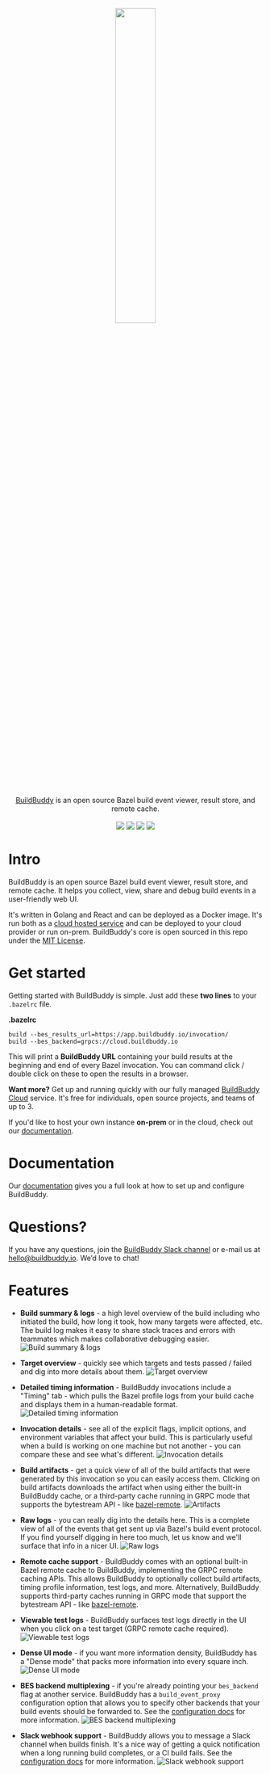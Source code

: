 <p align="center">
  <img width="40%" src="https://uploads-ssl.webflow.com/5eeba6a68ba54530ffd09006/5ef50dd56e5da25b1e65f1ad_header.png"><br/>
  <a href="https://buildbuddy.io">BuildBuddy</a> is an open source Bazel build event viewer, result store, and remote cache.<br/><br/>
  <a href="https://github.com/buildbuddy-io/buildbuddy/blob/master/LICENSE"><img src="https://img.shields.io/github/license/buildbuddy-io/buildbuddy?color=brightgreen" /></a>
  <a href="https://github.com/buildbuddy-io/buildbuddy/actions"><img src="https://img.shields.io/github/workflow/status/buildbuddy-io/buildbuddy/CI" /></a>
  <a href="https://github.com/buildbuddy-io/buildbuddy/releases"><img src="https://img.shields.io/github/v/release/buildbuddy-io/buildbuddy?color=brightgreen" /></a>
  <a href="https://slack.buildbuddy.io"><img src="https://img.shields.io/badge/slack-join-brightgreen" /></a>
</p>

# Intro
BuildBuddy is an open source Bazel build event viewer, result store, and remote cache. It helps you collect, view, share and debug build events in a user-friendly web UI.

It's written in Golang and React and can be deployed as a Docker image. It's run both as a [cloud hosted service](https://buildbuddy.io) and can be deployed to your cloud provider or run on-prem. BuildBuddy's core is open sourced in this repo under the [MIT License](https://github.com/buildbuddy-io/buildbuddy/blob/master/LICENSE).

# Get started

Getting started with BuildBuddy is simple. Just add these **two lines** to your `.bazelrc` file.

**.bazelrc**
```
build --bes_results_url=https://app.buildbuddy.io/invocation/
build --bes_backend=grpcs://cloud.buildbuddy.io
```

This will print a **BuildBuddy URL** containing your build results at the beginning and end of every Bazel invocation. You can command click / double click on these to open the results in a browser.

**Want more?** Get up and running quickly with our fully managed [BuildBuddy Cloud](https://buildbuddy.io) service. It's free for individuals, open source projects, and teams of up to 3.

If you'd like to host your own instance **on-prem** or in the cloud, check out our [documentation](https://github.com/buildbuddy-io/buildbuddy/blob/master/docs/introduction.md).

# Documentation

Our [documentation](https://github.com/buildbuddy-io/buildbuddy/blob/master/docs/introduction.md) gives you a full look at how to set up and configure BuildBuddy.

# Questions?
If you have any questions, join the [BuildBuddy Slack channel](https://slack.buildbuddy.io) or e-mail us at [hello@buildbuddy.io](mailto:hello@buildbuddy.io). We’d love to chat!

# Features

- **Build summary & logs** - a high level overview of the build including who initiated the build, how long it took, how many targets were affected, etc. The build log makes it easy to share stack traces and errors with teammates which makes collaborative debugging easier.
![Build summary & logs](https://uploads-ssl.webflow.com/5eeba6a68ba54530ffd09006/5ef50dcad5a75b86b544bb78_invocation.png)
 
- **Target overview** - quickly see which targets and tests passed / failed and dig into more details about them.
![Target overview](https://uploads-ssl.webflow.com/5eeba6a68ba54530ffd09006/5ef50dc920cf144d738c85dc_targets.png)

- **Detailed timing information** - BuildBuddy invocations include a "Timing" tab - which pulls the Bazel profile logs from your build cache and displays them in a human-readable format.
![Detailed timing information](https://uploads-ssl.webflow.com/5eeba6a68ba54530ffd09006/5ef50dcaa74972a17a9321f8_timing.png)
 
- **Invocation details** - see all of the explicit flags, implicit options, and environment variables that affect your build. This is particularly useful when a build is working on one machine but not another - you can compare these and see what's different.
![Invocation details](https://uploads-ssl.webflow.com/5eeba6a68ba54530ffd09006/5ef50dc9ab8ed94458c7b7ba_details.png)
 
- **Build artifacts** - get a quick view of all of the build artifacts that were generated by this invocation so you can easily access them. Clicking on build artifacts downloads the artifact when using either the built-in BuildBuddy cache, or a third-party cache running in GRPC mode that supports the bytestream API - like [bazel-remote](https://github.com/buchgr/bazel-remote).
![Artifacts](https://uploads-ssl.webflow.com/5eeba6a68ba54530ffd09006/5ef50dc937902d6619bc3c8e_4-artifacts.png)
 
- **Raw logs** - you can really dig into the details here. This is a complete view of all of the events that get sent up via Bazel's build event protocol. If you find yourself digging in here too much, let us know and we'll surface that info in a nicer UI.
![Raw logs](https://uploads-ssl.webflow.com/5eeba6a68ba54530ffd09006/5ef50dc9d9168f1d84e739c7_raw.png)

- **Remote cache support** - BuildBuddy comes with an optional built-in Bazel remote cache to BuildBuddy, implementing the GRPC remote caching APIs. This allows BuildBuddy to optionally collect build artifacts, timing profile information, test logs, and more. Alternatively, BuildBuddy supports third-party caches running in GRPC mode that support the bytestream API - like [bazel-remote](https://github.com/buchgr/bazel-remote).
  
- **Viewable test logs** - BuildBuddy surfaces test logs directly in the UI when you click on a test target (GRPC remote cache required).
![Viewable test logs](https://uploads-ssl.webflow.com/5eeba6a68ba54530ffd09006/5ef50dcc3397b445759a124b_test_log.png)

- **Dense UI mode** - if you want more information density, BuildBuddy has a "Dense mode" that packs more information into every square inch.
![Dense UI mode](https://uploads-ssl.webflow.com/5eeba6a68ba54530ffd09006/5ef50dca6ad0da7d3c313946_dense.png)

- **BES backend multiplexing** - if you're already pointing your `bes_backend` flag at another service. BuildBuddy has a `build_event_proxy` configuration option that allows you to specify other backends that your build events should be forwarded to. See the [configuration docs](https://github.com/buildbuddy-io/buildbuddy/blob/master/CONFIG.md#buildeventproxy) for more information. 
![BES backend multiplexing](https://uploads-ssl.webflow.com/5eeba6a68ba54530ffd09006/5ef50dcca5a68708ebe347d5_multiplex.png)

- **Slack webhook support** - BuildBuddy allows you to message a Slack channel when builds finish. It's a nice way of getting a quick notification when a long running build completes, or a CI build fails. See the [configuration docs](https://github.com/buildbuddy-io/buildbuddy/blob/master/CONFIG.md#integrations) for more information. 
![Slack webhook support](https://uploads-ssl.webflow.com/5eeba6a68ba54530ffd09006/5ef50dc7caabdd3e23528f51_slack.png)

